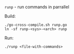 `runp` - run commands in parrallel

Build:

```
./go-cross-compile.sh runp.go
ln -sf runp-<sys>-<arch> runp
```

Run:

```
./runp <file-with-commands>
```

